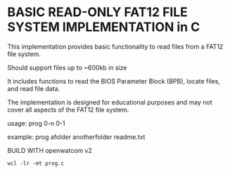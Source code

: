 # BASIC READ-ONLY FAT12 FILE SYSTEM IMPLEMENTATION in C
This implementation provides basic functionality to read files from a FAT12 file system.

Should support files up to ~600kb in size

It includes functions to read the BIOS Parameter Block (BPB), locate files, and read file data.

The implementation is designed for educational purposes and may not cover all aspects of the FAT12 file system.

usage: prog 0-n<folder> 0-1<file>

example: prog afolder anotherfolder readme.txt

BUILD WITH openwatcom v2
```
wcl -lr -mt prog.c
```
